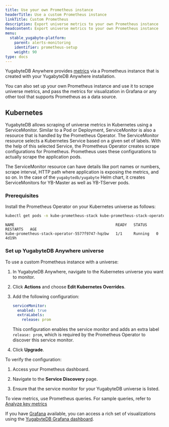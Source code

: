 ```yaml
---
title: Use your own Prometheus instance
headerTitle: Use a custom Prometheus instance
linkTitle: Custom Prometheus
description: Export universe metrics to your own Prometheus instance
headcontent: Export universe metrics to your own Prometheus instance
menu:
  stable_yugabyte-platform:
    parent: alerts-monitoring
    identifier: prometheus-setup
    weight: 90
type: docs
---
```


YugabyteDB Anywhere provides [metrics](../anywhere-metrics/) via a Prometheus instance that is created with your YugabyteDB Anywhere installation.

You can also set up your own Prometheus instance and use it to scrape universe metrics, and pass the metrics for visualization in Grafana or any other tool that supports Prometheus as a data source.

## Kubernetes

YugabyteDB allows scraping of universe metrics in Kubernetes using a ServiceMonitor. Similar to a Pod or Deployment, ServiceMonitor is also a resource that is handled by the Prometheus Operator. The ServiceMonitor resource selects a Kubernetes Service based on a given set of labels. With the help of this selected Service, the Prometheus Operator creates scrape configurations for Prometheus. Prometheus uses these configurations to actually scrape the application pods.

The ServiceMonitor resource can have details like port names or numbers, scrape interval, HTTP path where application is exposing the metrics, and so on. In the case of the `yugabytedb/yugabyte` Helm chart, it creates ServiceMonitors for YB-Master as well as YB-TServer pods.

### Prerequisites

Install the Prometheus Operator on your Kubernetes universe as follows:

```sh
kubectl get pods -n kube-prometheus-stack kube-prometheus-stack-operator-5577f9747-hqzbw
```

```output
NAME                                             READY   STATUS    RESTARTS   AGE
kube-prometheus-stack-operator-5577f9747-hqzbw   1/1     Running   0          4d19h
```

### Set up YugabyteDB Anywhere universe

To use a custom Prometheus instance with a universe:

1. In YugabyteDB Anywhere, navigate to the Kubernetes universe you want to monitor.

1. Click **Actions** and choose **Edit Kubernetes Overrides**.

1. Add the following configuration:

    ```yaml
    serviceMonitor:
      enabled: true
      extraLabels:
        release: prom
    ```

    This configuration enables the service monitor and adds an extra label `release: prom`, which is required by the Prometheus Operator to discover this service monitor.

1. Click **Upgrade**.

To verify the configuration:

1. Access your Prometheus dashboard.

1. Navigate to the **Service Discovery** page.

1. Ensure that the service monitor for your YugabyteDB universe is listed.

To view metrics, use Prometheus queries. For sample queries, refer to [Analyze key metrics](../../../explore/observability/prometheus-integration/macos/#analyze-key-metrics)

If you have [Grafana](../../../explore/observability/grafana-dashboard/grafana/) available, you can access a rich set of visualizations using the [YugabyteDB Grafana dashboard](https://grafana.com/grafana/dashboards/12620-yugabytedb/).
